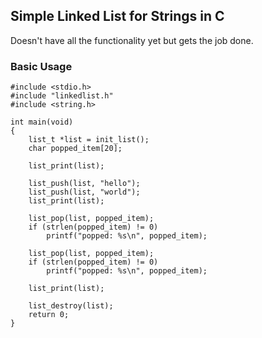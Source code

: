 ## Simple Linked List for Strings in C

Doesn't have all the functionality yet but gets the job done.

### Basic Usage
```
#include <stdio.h>
#include "linkedlist.h"
#include <string.h>

int main(void)
{
    list_t *list = init_list();
    char popped_item[20];

    list_print(list);

    list_push(list, "hello");
    list_push(list, "world");
    list_print(list);

    list_pop(list, popped_item);
    if (strlen(popped_item) != 0)
        printf("popped: %s\n", popped_item);

    list_pop(list, popped_item);
    if (strlen(popped_item) != 0)
        printf("popped: %s\n", popped_item);

    list_print(list);

    list_destroy(list);
    return 0;
}
```
